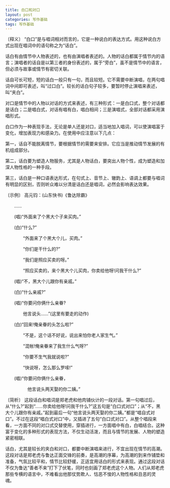 ```yaml
---
title: 白口和对口
layout: post
categories: 写作基础
tags: 写作基础
---
```


〔释义〕 “白口”是与唱词相对而言的，它是一种说白的表达方式。用这种说白方式出现在唱词中的语句称之为“话白”。

话白有由情节中人物表述的，也有由演唱者表述的。人物的话白都属于情节内的语言；演唱者的话自是以第三者的身份表述的，属于“旁白”，虽不是情节中的语言，但必须与故事或情节有密切关联。

话自可长可短，短的话白一般只有一句，而且较短。它不需要中断演唱，在两句唱词中间即可表述，叫“过口白”。较长的话白句子较多，要暂时停止演唱来表述，叫“夹白”。

对口是情节中的人物以对话的方式来表述，有三种形式：一是白口式，整个对话都是话白；二是唱白式，对话有唱有白，唱白相间；三是演唱式，全部对话都采用演唱形式。

白口作为一种表现手法，无论是单人还是对口，适当地加入唱词，可以使演唱富于变化，增加表现力和感染力。在使用中应注意以下几点：

第一，话自不能脱离情节，要根据情节的需要来安排。它应当是推动情节发展的有机组成部分。

第二，话白要为塑造人物服务，尤其是人物话白，要突出人物个性，成为塑造和加深人物性格的一种手段。

第三，话白是一种口语表达形式，在句式上、音节上、辙韵上、语调上都要与唱词有明显的区别，否则听众难以分清是话白还是唱词，必然会影响表达效果。

〔示例〕 高元钧：(山东快书)《鲁达除霸》

　　……

　　(唱)“外面来了个黑大个子来买肉。”

　　(白)“什么?”

　　　　“外面来了个黑大个儿，买肉。”

　　　　“你们是干什么的?”

　　　　“我们是照应买卖的呀。”

　　　　“照应买卖的，来个黑大个儿买肉，你卖给他呀!问我干什么?”

　　(唱)“不，黑大个儿跟你有亲戚。”

　　(白)“什么亲戚?”

　　(唱)“你要问你俩什么亲眷?

　　　　他言说头……”(这里有要走的动作)

　　(白)“回来!俺亲眷的头怎么啦?”

　　　　“不是，这个话不好说，说出来怕你老人家生气。”

　　　　“混帐!俺亲眷来了我生什么气呀?”

　　　　“你要不生气我就说啦?”

　　　　“快说呀，怎么那么罗嗦!”

　　(唱)“你要问你俩什么亲眷，

　　　　　他言说头两天娶的你二姨。”

〔简析〕 这段话白和唱词是郑老虎和他肉铺伙计的一段对话。第一句唱过后，从“什么?”起到“……你卖给他呀!问我干什么?”这五句是“白口式对口”；从“不，黑大个儿跟你有亲戚。”起到最后一句“他言说头两天娶的你二姨。”都是“唱自式对口”。不过在这段“唱白式对口”中，又插进了五句“白口式对口”。从整个唱段来看，一方面不同的对口式交替使用，穿插进行，一方面唱中有白，白唱结合。这种富于变化的多种形式的表现方法，不仅生动活泼，而且与情节的发展、人物的塑造紧密相联。

话白，尤其是较长的夹白和对口，都要中断演唱来进行，不宜出现在情节的高潮。这段对话是郑老虎与鲁达正面交锋的前奏，是高潮的序幕，为高潮的到来作铺垫和准备，气氛比较平和，情节比较舒缓，正适宜用话白的形式来表现。通过这段对话不仅为鲁达“善者不来”打下了伏笔，同时也刻画了郑老虎这个人物。人们从郑老虎那些专横的语言中，不难看出他那仗势欺人、怙恶不悛的人物性格和丑恶的灵魂。 